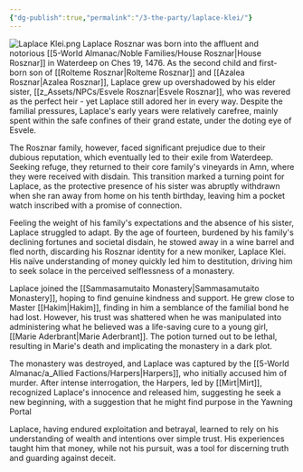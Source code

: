 ```yaml
---
{"dg-publish":true,"permalink":"/3-the-party/laplace-klei/"}
---
```



![Laplace Klei.png](/img/user/z_Assets/PCs/Laplace%20Klei.png)
Laplace Rosznar was born into the affluent and notorious [[5-World Almanac/Noble Families/House Rosznar\|House Rosznar]] in Waterdeep on Ches 19, 1476. As the second child and first-born son of [[Rolteme Rosznar\|Rolteme Rosznar]] and [[Azalea Rosznar\|Azalea Rosznar]], Laplace grew up overshadowed by his elder sister, [[z_Assets/NPCs/Esvele Rosznar\|Esvele Rosznar]], who was revered as the perfect heir - yet Laplace still adored her in every way. Despite the familial pressures, Laplace's early years were relatively carefree, mainly spent within the safe confines of their grand estate, under the doting eye of Esvele.

The Rosznar family, however, faced significant prejudice due to their dubious reputation, which eventually led to their exile from Waterdeep. Seeking refuge, they returned to their core family's vineyards in Amn, where they were received with disdain. This transition marked a turning point for Laplace, as the protective presence of his sister was abruptly withdrawn when she ran away from home on his tenth birthday, leaving him a pocket watch inscribed with a promise of connection.

Feeling the weight of his family's expectations and the absence of his sister, Laplace struggled to adapt. By the age of fourteen, burdened by his family's declining fortunes and societal disdain, he stowed away in a wine barrel and fled north, discarding his Rosznar identity for a new moniker, Laplace Klei. His naïve understanding of money quickly led him to destitution, driving him to seek solace in the perceived selflessness of a monastery.

Laplace joined the [[Sammasamutaito Monastery\|Sammasamutaito Monastery]], hoping to find genuine kindness and support. He grew close to Master [[Hakim\|Hakim]], finding in him a semblance of the familial bond he had lost. However, his trust was shattered when he was manipulated into administering what he believed was a life-saving cure to a young girl, [[Marie Aderbrant\|Marie Aderbrant]]. The potion turned out to be lethal, resulting in Marie's death and implicating the monastery in a dark plot.

The monastery was destroyed, and Laplace was captured by the [[5-World Almanac/a_Allied Factions/Harpers\|Harpers]], who initially accused him of murder. After intense interrogation, the Harpers, led by [[Mirt\|Mirt]], recognized Laplace's innocence and released him, suggesting he seek a new beginning, with a suggestion that he might find purpose in the Yawning Portal

Laplace, having endured exploitation and betrayal, learned to rely on his understanding of wealth and intentions over simple trust. His experiences taught him that money, while not his pursuit, was a tool for discerning truth and guarding against deceit. 

 